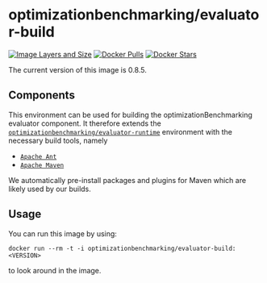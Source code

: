 # optimizationbenchmarking/evaluator-build

[![Image Layers and Size](https://imagelayers.io/badge/optimizationbenchmarking/evaluator-build:latest.svg)](https://imagelayers.io/?images=optimizationbenchmarking%2Fevaluator-build:latest)
[![Docker Pulls](https://img.shields.io/docker/pulls/optimizationbenchmarking/evaluator-build.svg)](https://hub.docker.com/r/optimizationbenchmarking/evaluator-build/)
[![Docker Stars](https://img.shields.io/docker/stars/optimizationbenchmarking/evaluator-build.svg)](https://hub.docker.com/r/optimizationbenchmarking/evaluator-build/)

The current version of this image is 0.8.5.

## Components

This environment can be used for building the optimizationBenchmarking evaluator component. It therefore extends the [`optimizationbenchmarking/evaluator-runtime`](https://hub.docker.com/r/optimizationbenchmarking/evaluator-runtime/) environment with the necessary build tools, namely

- [`Apache Ant`](http://ant.apache.org/)
- [`Apache Maven`](http://maven.apache.org/)

We automatically pre-install packages and plugins for Maven which are likely used by our builds.

## Usage

You can run this image by using:

    docker run --rm -t -i optimizationbenchmarking/evaluator-build:<VERSION>
  
to look around in the image.